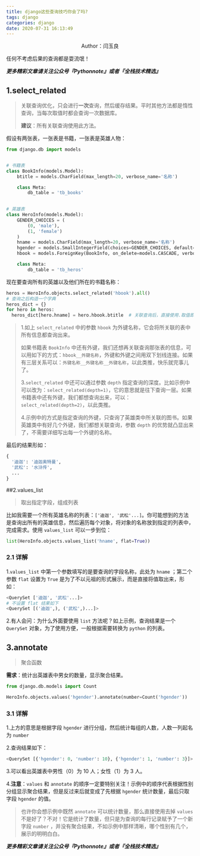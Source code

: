 ```yaml
---
title: django这些查询技巧你会了吗?
tags: django
categories: django
date: 2020-07-31 16:13:49
---
```


<center>Author：闫玉良</center>

任何不考虑后果的查询都是耍流氓！

<!--more-->

***更多精彩文章请关注公众号『Pythonnote』或者『全栈技术精选』***

## 1.select_related

> 关联查询优化，只会进行**一次**查询，然后缓存结果。平时其他方法都是惰性查询，当每次取值时都会查询一次数据库。
>
> **建议**：所有关联查询使用此方法。

假设有两张表，一张表是书籍，一张表是英雄人物：

```python
from django.db import models


# 书籍表
class BookInfo(models.Model):
    btitle = models.CharField(max_length=20, verbose_name='名称')

    class Meta:
        db_table = 'tb_books'
        

# 英雄表
class HeroInfo(models.Model):
    GENDER_CHOICES = (
        (0, 'male'),
        (1, 'female')
    )
    hname = models.CharField(max_length=20, verbose_name='名称')
    hgender = models.SmallIntegerField(choices=GENDER_CHOICES, default=0, verbose_name='性别')
    hbook = models.ForeignKey(BookInfo, on_delete=models.CASCADE, verbose_name='图书')

    class Meta:
        db_table = 'tb_heros'
```

现在要查询所有的英雄以及他们所在的书籍名称：

```python
heros = HeroInfo.objects.select_related('hbook').all()
# 查询之后构造一个字典
heros_dict = {}
for hero in heros:
  heros_dict[hero.hname] = hero.hbook.btitle  # 关联查询后，直接使用.取值即可，不会再进行数据库查询
```

> 1.如上 `select_related` 中的参数 `hbook` 为外键名称，它会将所关联的表中所有信息都查询出来。
>
> 如果书籍表 `BookInfo` 中还有外键，我们还想再关联查询那张表的信息，可以用如下的方式：`hbook__外键名称`，外键和外键之间用双下划线连接。如果有三层关系可以：`外键名称__外键名称__外键名称`，以此类推，快乐就完事儿了。
>
> 3.`select_related` 中还可以通过参数 `depth` 指定查询的深度。比如示例中可以改为：`select_related(depth=1)`，它的意思就是往下查询一层。如果书籍表中还有外键，我们都想查询出来，可以：`select_related(depth=2)`，以此类推。
>
> 4.示例中的方式是指定查询的外键，只查询了英雄类中所关联的图书。如果英雄类中有好几个外键，我们都想关联查询，参数 `depth` 的优势就凸显出来了，不需要详细写出每一个外键的名称。

最后的结果形如：

```python
{
  '迪迦': '迪迦奥特曼',
  '武松': '水浒传',
  ...
}
```

##2.values_list

> 取出指定字段，组成列表

比如我需要一个所有英雄名称的列表：`['迪迦', '武松'...]`。你可能想到的方法是查询出所有的英雄信息，然后遍历每个对象，将对象的名称放到指定的列表中，完成需求。使用 `values_list` 可以一步到位：

```python
list(HeroInfo.objects.values_list('hname', flat=True))
```

### 2.1 详解

1.`values_list` 中第一个参数填写的是要查询的字段名称，此处为 `hname` ；第二个参数 `flat` 设置为 `True` 是为了不以元祖的形式展示，而是直接将值取出来，形如：

```python
<QuerySet ['迪迦', '武松'...]>
# 不设置 flat 结果如下
<QuerySet [('迪迦',), ('武松',)...]>
```

2.有人会问：为什么外面要使用 `list` 方法呢？如上示例，查询结果是一个 `QuerySet` 对象，为了使用方便，一般根据需要转换为 `python` 的列表。

## 3.annotate

> 聚合函数

**需求**：统计出英雄表中男女的数量，显示聚合结果。

```python
from django.db.models import Count

HeroInfo.objects.values('hgender').annotate(number=Count('hgender'))
```

### 3.1 详解

1.上方的意思是根据字段 `hgender` 进行分组，然后统计每组的人数，人数一列起名为 `number`

2.查询结果如下：

```python
<QuerySet [{'hgender': 0, 'number': 10}, {'hgender': 1, 'number': 3}]>
```

3.可以看出英雄表中男性（0）为 10 人；女性（1）为 3 人。

4.**注意**：`values` 和 `annotate` 的顺序一定要特别关注！示例中的顺序代表根据性别分组显示聚合结果，但是反过来后就变成了先根据 `hgender` 统计数量，最后只取字段 `hgender` 的值。

> 也许你会想示例中既然  `annotate` 可以统计数量，那么直接使用去掉 `values` 不是好了？不对！它是统计了数量，但只是为查询的每行记录赋予了一个新字段 `number` ，并没有聚合结果，不如示例中那样清晰，哪个性别有几个，展示的明明白白。

***更多精彩文章请关注公众号『Pythonnote』或者『全栈技术精选』***